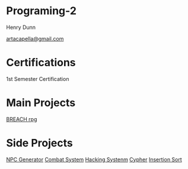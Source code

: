 # Programing-2

Henry Dunn

artacapella@gmail.com
<a href="artacapella@gmail.com"></a> 

# Certifications

1st Semester Certification


# Main Projects
[BREACH rpg](https://github.com/ArtAcapella/RPG_Group_Project)


# Side Projects
[NPC Generator](https://github.com/ArtAcapella/NPC_Generator)
[Combat System](https://github.com/ArtAcapella/CombatSystem/blob/main/README.md)
[Hacking Systenm](https://github.com/ArtAcapella/HackingRPGSystem/blob/main/README.md)
[Cypher](https://github.com/ArtAcapella/Cypher/tree/main)
[Insertion Sort](https://github.com/ArtAcapella/InsertionSort/tree/main)


 
